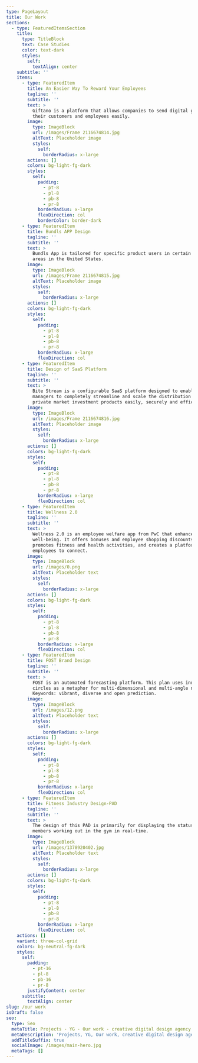 ```yaml
---
type: PageLayout
title: Our Work
sections:
  - type: FeaturedItemsSection
    title:
      type: TitleBlock
      text: Case Studies
      color: text-dark
      styles:
        self:
          textAlign: center
    subtitle: ''
    items:
      - type: FeaturedItem
        title: An Easier Way To Reward Your Employees
        tagline: ''
        subtitle: ''
        text: >
          Giftano is a platform that allows companies to send digital gifts to
          their customers and employees easily.
        image:
          type: ImageBlock
          url: /images/Frame 2116674814.jpg
          altText: Placeholder image
          styles:
            self:
              borderRadius: x-large
        actions: []
        colors: bg-light-fg-dark
        styles:
          self:
            padding:
              - pt-8
              - pl-8
              - pb-8
              - pr-8
            borderRadius: x-large
            flexDirection: col
            borderColor: border-dark
      - type: FeaturedItem
        title: Bundls APP Design
        tagline: ''
        subtitle: ''
        text: >
          Bundls App is tailored for specific product users in certain open
          areas in the United States.
        image:
          type: ImageBlock
          url: /images/Frame 2116674815.jpg
          altText: Placeholder image
          styles:
            self:
              borderRadius: x-large
        actions: []
        colors: bg-light-fg-dark
        styles:
          self:
            padding:
              - pt-8
              - pl-8
              - pb-8
              - pr-8
            borderRadius: x-large
            flexDirection: col
      - type: FeaturedItem
        title: Design of SaaS Platform
        tagline: ''
        subtitle: ''
        text: >
          Bite Stream is a configurable SaaS platform designed to enable fund
          managers to completely streamline and scale the distribution of
          private market investment products easily, securely and efficiently.
        image:
          type: ImageBlock
          url: /images/Frame 2116674816.jpg
          altText: Placeholder image
          styles:
            self:
              borderRadius: x-large
        actions: []
        colors: bg-light-fg-dark
        styles:
          self:
            padding:
              - pt-8
              - pl-8
              - pb-8
              - pr-8
            borderRadius: x-large
            flexDirection: col
      - type: FeaturedItem
        title: Wellness 2.0
        tagline: ''
        subtitle: ''
        text: >
          Wellness 2.0 is an employee welfare app from PwC that enhances overall
          well-being. It offers bonuses and employee shopping discounts,
          promotes fitness and health activities, and creates a platform for
          employees to connect.
        image:
          type: ImageBlock
          url: /images/0.png
          altText: Placeholder text
          styles:
            self:
              borderRadius: x-large
        actions: []
        colors: bg-light-fg-dark
        styles:
          self:
            padding:
              - pt-8
              - pl-8
              - pb-8
              - pr-8
            borderRadius: x-large
            flexDirection: col
      - type: FeaturedItem
        title: FOST Brand Design
        tagline: ''
        subtitle: ''
        text: >
          FOST is an automated forecasting platform. This plan uses independent
          circles as a metaphor for multi-dimensional and multi-angle numbers.
          Keywords: vibrant, diverse and open prediction. 
        image:
          type: ImageBlock
          url: /images/12.png
          altText: Placeholder text
          styles:
            self:
              borderRadius: x-large
        actions: []
        colors: bg-light-fg-dark
        styles:
          self:
            padding:
              - pt-8
              - pl-8
              - pb-8
              - pr-8
            borderRadius: x-large
            flexDirection: col
      - type: FeaturedItem
        title: Fitness Industry Design-PAD
        tagline: ''
        subtitle: ''
        text: >
          The design of this PAD is primarily for displaying the status of
          members working out in the gym in real-time. 
        image:
          type: ImageBlock
          url: /images/1378920402.jpg
          altText: Placeholder text
          styles:
            self:
              borderRadius: x-large
        actions: []
        colors: bg-light-fg-dark
        styles:
          self:
            padding:
              - pt-8
              - pl-8
              - pb-8
              - pr-8
            borderRadius: x-large
            flexDirection: col
    actions: []
    variant: three-col-grid
    colors: bg-neutral-fg-dark
    styles:
      self:
        padding:
          - pt-16
          - pl-8
          - pb-16
          - pr-8
        justifyContent: center
      subtitle:
        textAlign: center
slug: /our work
isDraft: false
seo:
  type: Seo
  metaTitle: Projects - YG - Our work - creative digital design agency
  metaDescription: 'Projects, YG, Our work, creative digital design agency'
  addTitleSuffix: true
  socialImage: /images/main-hero.jpg
  metaTags: []
---
```

